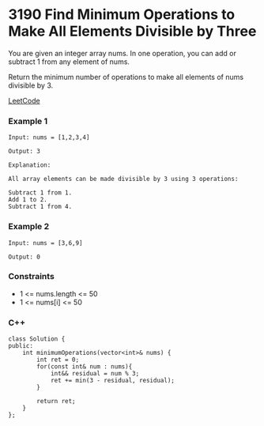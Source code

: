 # 3190 Find Minimum Operations to Make All Elements Divisible by Three

You are given an integer array nums. In one operation, you can add or subtract 1 from any element of nums.

Return the minimum number of operations to make all elements of nums divisible by 3.
 
[LeetCode](https://leetcode.cn/problems/find-the-child-who-has-the-ball-after-k-seconds/)

### Example 1

```
Input: nums = [1,2,3,4]

Output: 3

Explanation:

All array elements can be made divisible by 3 using 3 operations:

Subtract 1 from 1.
Add 1 to 2.
Subtract 1 from 4.
```

### Example 2

```
Input: nums = [3,6,9]

Output: 0
```

### Constraints

* 1 <= nums.length <= 50
* 1 <= nums[i] <= 50

### C++ 

```
class Solution {
public:
    int minimumOperations(vector<int>& nums) {
        int ret = 0;
        for(const int& num : nums){
            int&& residual = num % 3;
            ret += min(3 - residual, residual);
        }
        
        return ret;
    }
};
```
